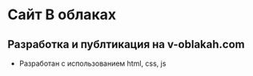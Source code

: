 # Сайт В облаках
## Разработка и публтикация на v-oblakah.com

- Разработан с использованием html, css, js